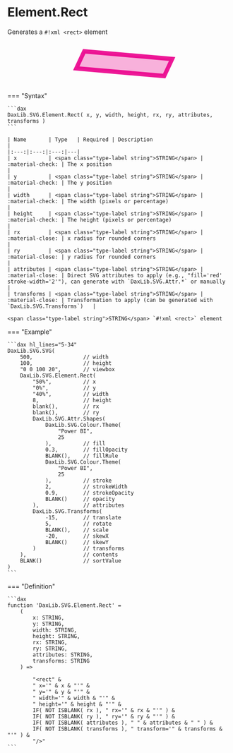 # Element.Rect

Generates a `#!xml <rect>` element

<svg width='500' height='100' viewbox= '0 0 100 20' xmlns='http://www.w3.org/2000/svg'><rect x='50%' y='0%' width='40%' height='8' fill='#EC008C' fill-opacity='0.3' stroke='#EC008C' stroke-width='2' stroke-opacity='0.9'   transform='translate(-15) rotate(5) skewX(-20) '/></svg>

=== "Syntax"

    ```dax
    DaxLib.SVG.Element.Rect( x, y, width, height, rx, ry, attributes, transforms )
    ```

    | Name       | Type   | Required | Description                                                               |
    |:---:|:---:|:---:|---|
    | x          | <span class="type-label string">STRING</span> | :material-check: | The x position                                                           |
    | y          | <span class="type-label string">STRING</span> | :material-check: | The y position                                                           |
    | width      | <span class="type-label string">STRING</span> | :material-check: | The width (pixels or percentage)                                         |
    | height     | <span class="type-label string">STRING</span> | :material-check: | The height (pixels or percentage)                                        |
    | rx         | <span class="type-label string">STRING</span> | :material-close: | x radius for rounded corners                                   |
    | ry         | <span class="type-label string">STRING</span> | :material-close: | y radius for rounded corners                                   |
    | attributes | <span class="type-label string">STRING</span> | :material-close: | Direct SVG attributes to apply (e.g., "fill='red' stroke-width='2'"), can generate with `DaxLib.SVG.Attr.*` or manually |
    | transforms | <span class="type-label string">STRING</span> | :material-close: | Transformation to apply (can be generated with `DaxLib.SVG.Transforms`)   |

    <span class="type-label string">STRING</span> `#!xml <rect>` element

=== "Example"

    ```dax hl_lines="5-34"
    DaxLib.SVG.SVG( 
        500,                // width
        100,                // height
        "0 0 100 20",       // viewbox
        DaxLib.SVG.Element.Rect(
            "50%",          // x
            "0%",           // y
            "40%",          // width
            8,              // height
            blank(),        // rx
            blank(),        // ry
            DaxLib.SVG.Attr.Shapes(
                DaxLib.SVG.Colour.Theme(
                    "Power BI",
                    25
                ),          // fill
                0.3,        // fillOpacity
                BLANK(),    // fillRule
                DaxLib.SVG.Colour.Theme(
                    "Power BI",
                    25
                ),          // stroke
                2,          // strokeWidth
                0.9,        // strokeOpacity
                BLANK()     // opacity
            ),              // attributes
            DaxLib.SVG.Transforms(
                -15,        // translate
                5,          // rotate
                BLANK(),    // scale
                -20,        // skewX
                BLANK()     // skewY
            )               // transforms
        ),                  // contents
        BLANK()             // sortValue
    )
    ```

=== "Definition"

    ```dax
    function 'DaxLib.SVG.Element.Rect' =
        (
            x: STRING,
            y: STRING,
            width: STRING,
            height: STRING,
            rx: STRING,
            ry: STRING,
            attributes: STRING,
            transforms: STRING
        ) =>

            "<rect" &
            " x='" & x & "'" &
            " y='" & y & "'" &
            " width='" & width & "'" &
            " height='" & height & "'" &
            IF( NOT ISBLANK( rx ), " rx='" & rx & "'" ) &
            IF( NOT ISBLANK( ry ), " ry='" & ry & "'" ) &
            IF( NOT ISBLANK( attributes ), " " & attributes & " " ) &
            IF( NOT ISBLANK( transforms ), " transform='" & transforms & "'" ) & 
            "/>"
    ```